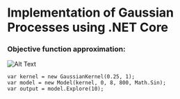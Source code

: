 # Implementation of Gaussian Processes using .NET Core

### Objective function approximation:

![Alt Text](https://github.com/koryakinp/GP/blob/master/GP/gp-explore.gif?raw=true)

```
var kernel = new GaussianKernel(0.25, 1);
var model = new Model(kernel, 0, 8, 800, Math.Sin);
var output = model.Explore(10);
```
